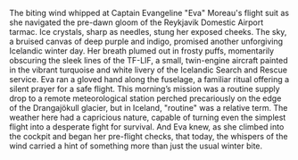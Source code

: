 The biting wind whipped at Captain Evangeline "Eva" Moreau's flight suit as she navigated the pre-dawn gloom of the Reykjavik Domestic Airport tarmac.  Ice crystals, sharp as needles, stung her exposed cheeks.  The sky, a bruised canvas of deep purple and indigo, promised another unforgiving Icelandic winter day.  Her breath plumed out in frosty puffs, momentarily obscuring the sleek lines of the TF-LIF, a small, twin-engine aircraft painted in the vibrant turquoise and white livery of the Icelandic Search and Rescue service.  Eva ran a gloved hand along the fuselage, a familiar ritual offering a silent prayer for a safe flight. This morning’s mission was a routine supply drop to a remote meteorological station perched precariously on the edge of the Drangajökull glacier, but in Iceland, "routine" was a relative term.  The weather here had a capricious nature, capable of turning even the simplest flight into a desperate fight for survival.  And Eva knew, as she climbed into the cockpit and began her pre-flight checks, that today, the whispers of the wind carried a hint of something more than just the usual winter bite.
